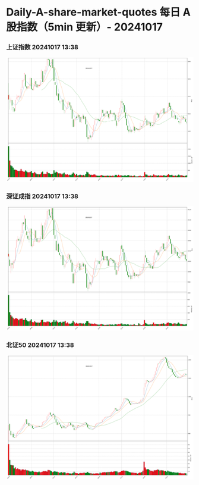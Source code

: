 
# Daily-A-share-market-quotes 每日 A 股指数（5min 更新）- 20241017

### 上证指数 20241017 13:38
![](./fig/2024/10/20241017-sh000001.png)

### 深证成指 20241017 13:38
![](./fig/2024/10/20241017-sz399001.png)

### 北证50 20241017 13:38
![](./fig/2024/10/20241017-bj899050.png)
